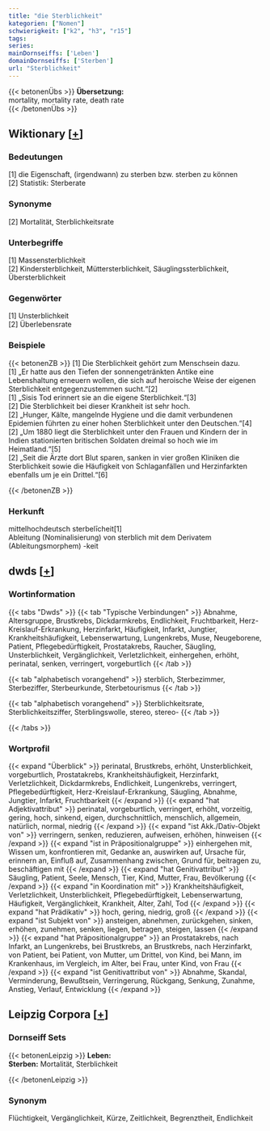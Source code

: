 ```yaml
---
title: "die Sterblichkeit"
kategorien: ["Nomen"]
schwierigkeit: ["k2", "h3", "r15"]
tags:
series:
mainDornseiffs: ['Leben']
domainDornseiffs: ['Sterben']
url: "Sterblichkeit"
---
```


{{< betonenÜbs >}}
**Übersetzung:**  
mortality, mortality rate, death rate  
{{< /betonenÜbs >}}

## Wiktionary [[+](https://de.wiktionary.org/wiki/Sterblichkeit)]

### Bedeutungen
[1] die Eigenschaft, (irgendwann) zu sterben bzw. sterben zu können  
[2] Statistik: Sterberate  

### Synonyme
[2] Mortalität, Sterblichkeitsrate  

### Unterbegriffe
[1] Massensterblichkeit  
[2] Kindersterblichkeit, Müttersterblichkeit, Säuglingssterblichkeit, Übersterblichkeit  

### Gegenwörter
[1] Unsterblichkeit  
[2] Überlebensrate  

### Beispiele
{{< betonenZB >}}
[1] Die Sterblichkeit gehört zum Menschsein dazu.  
[1] „Er hatte aus den Tiefen der sonnengetränkten Antike eine Lebenshaltung erneuern wollen, die sich auf heroische Weise der eigenen Sterblichkeit entgegenzustemmen sucht.“[2]  
[1] „Sisis Tod erinnert sie an die eigene Sterblichkeit.“[3]  
[2] Die Sterblichkeit bei dieser Krankheit ist sehr hoch.  
[2] „Hunger, Kälte, mangelnde Hygiene und die damit verbundenen Epidemien führten zu einer hohen Sterblichkeit unter den Deutschen.“[4]  
[2] „Um 1880 liegt die Sterblichkeit unter den Frauen und Kindern der in Indien stationierten britischen Soldaten dreimal so hoch wie im Heimatland.“[5]  
[2] „Seit die Ärzte dort Blut sparen, sanken in vier großen Kliniken die Sterblichkeit sowie die Häufigkeit von Schlaganfällen und Herzinfarkten ebenfalls um je ein Drittel.“[6]  

{{< /betonenZB >}}
### Herkunft
mittelhochdeutsch sterbelīcheit[1]  
Ableitung (Nominalisierung) von sterblich mit dem Derivatem (Ableitungsmorphem) -keit  



## dwds [[+](https://www.dwds.de/wb/Sterblichkeit)]

### Wortinformation
{{< tabs "Dwds" >}}
{{< tab "Typische Verbindungen" >}}
Abnahme, Altersgruppe, Brustkrebs, Dickdarmkrebs, Endlichkeit, Fruchtbarkeit, Herz-Kreislauf-Erkrankung, Herzinfarkt, Häufigkeit, Infarkt, Jungtier, Krankheitshäufigkeit, Lebenserwartung, Lungenkrebs, Muse, Neugeborene, Patient, Pflegebedürftigkeit, Prostatakrebs, Raucher, Säugling, Unsterblichkeit, Vergänglichkeit, Verletzlichkeit, einhergehen, erhöht, perinatal, senken, verringert, vorgeburtlich
{{< /tab >}}

{{< tab "alphabetisch vorangehend" >}}
sterblich, Sterbezimmer, Sterbeziffer, Sterbeurkunde, Sterbetourismus
{{< /tab >}}

{{< tab "alphabetisch vorangehend" >}}
Sterblichkeitsrate, Sterblichkeitsziffer, Sterblingswolle, stereo, stereo-
{{< /tab >}}

{{< /tabs >}}

### Wortprofil
{{< expand "Überblick" >}} perinatal, Brustkrebs, erhöht, Unsterblichkeit, vorgeburtlich, Prostatakrebs, Krankheitshäufigkeit, Herzinfarkt, Verletzlichkeit, Dickdarmkrebs, Endlichkeit, Lungenkrebs, verringert, Pflegebedürftigkeit, Herz-Kreislauf-Erkrankung, Säugling, Abnahme, Jungtier, Infarkt, Fruchtbarkeit {{< /expand >}}
{{< expand "hat Adjektivattribut" >}} perinatal, vorgeburtlich, verringert, erhöht, vorzeitig, gering, hoch, sinkend, eigen, durchschnittlich, menschlich, allgemein, natürlich, normal, niedrig {{< /expand >}}
{{< expand "ist Akk./Dativ-Objekt von" >}} verringern, senken, reduzieren, aufweisen, erhöhen, hinweisen {{< /expand >}}
{{< expand "ist in Präpositionalgruppe" >}} einhergehen mit, Wissen um, konfrontieren mit, Gedanke an, auswirken auf, Ursache für, erinnern an, Einfluß auf, Zusammenhang zwischen, Grund für, beitragen zu, beschäftigen mit {{< /expand >}}
{{< expand "hat Genitivattribut" >}} Säugling, Patient, Seele, Mensch, Tier, Kind, Mutter, Frau, Bevölkerung {{< /expand >}}
{{< expand "in Koordination mit" >}} Krankheitshäufigkeit, Verletzlichkeit, Unsterblichkeit, Pflegebedürftigkeit, Lebenserwartung, Häufigkeit, Vergänglichkeit, Krankheit, Alter, Zahl, Tod {{< /expand >}}
{{< expand "hat Prädikativ" >}} hoch, gering, niedrig, groß {{< /expand >}}
{{< expand "ist Subjekt von" >}} ansteigen, abnehmen, zurückgehen, sinken, erhöhen, zunehmen, senken, liegen, betragen, steigen, lassen {{< /expand >}}
{{< expand "hat Präpositionalgruppe" >}} an Prostatakrebs, nach Infarkt, an Lungenkrebs, bei Brustkrebs, an Brustkrebs, nach Herzinfarkt, von Patient, bei Patient, von Mutter, um Drittel, von Kind, bei Mann, im Krankenhaus, im Vergleich, im Alter, bei Frau, unter Kind, von Frau {{< /expand >}}
{{< expand "ist Genitivattribut von" >}} Abnahme, Skandal, Verminderung, Bewußtsein, Verringerung, Rückgang, Senkung, Zunahme, Anstieg, Verlauf, Entwicklung {{< /expand >}}

## Leipzig Corpora [[+](https://corpora.uni-leipzig.de/en/res?word=Sterblichkeit&corpusId=deu_newscrawl-public_2018)]

### Dornseiff Sets
{{< betonenLeipzig >}}
**Leben:**  
**Sterben:** Mortalität, Sterblichkeit  

{{< /betonenLeipzig >}}

### Synonym
Flüchtigkeit, Vergänglichkeit, Kürze, Zeitlichkeit, Begrenztheit, Endlichkeit

